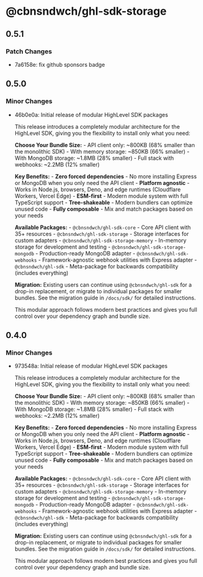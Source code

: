 # @cbnsndwch/ghl-sdk-storage

## 0.5.1

### Patch Changes

- 7a6158e: fix github sponsors badge

## 0.5.0

### Minor Changes

- 46b0e0a: Initial release of modular HighLevel SDK packages

    This release introduces a completely modular architecture for the HighLevel SDK, giving you the flexibility to install only what you need:

    **Choose Your Bundle Size:** - API client only: ~800KB (68% smaller than the monolithic SDK) - With memory storage: ~850KB (66% smaller) - With MongoDB storage: ~1.8MB (28% smaller) - Full stack with webhooks: ~2.2MB (12% smaller)

    **Key Benefits:** - **Zero forced dependencies** - No more installing Express or MongoDB when you only need the API client - **Platform agnostic** - Works in Node.js, browsers, Deno, and edge runtimes (Cloudflare Workers, Vercel Edge) - **ESM-first** - Modern module system with full TypeScript support - **Tree-shakeable** - Modern bundlers can optimize unused code - **Fully composable** - Mix and match packages based on your needs

    **Available Packages:** - `@cbnsndwch/ghl-sdk-core` - Core API client with 35+ resources - `@cbnsndwch/ghl-sdk-storage` - Storage interfaces for custom adapters - `@cbnsndwch/ghl-sdk-storage-memory` - In-memory storage for development and testing - `@cbnsndwch/ghl-sdk-storage-mongodb` - Production-ready MongoDB adapter - `@cbnsndwch/ghl-sdk-webhooks` - Framework-agnostic webhook utilities with Express adapter - `@cbnsndwch/ghl-sdk` - Meta-package for backwards compatibility (includes everything)

    **Migration:** Existing users can continue using `@cbnsndwch/ghl-sdk` for a drop-in replacement, or migrate to individual packages for smaller bundles. See the migration guide in `/docs/sdk/` for detailed instructions.

    This modular approach follows modern best practices and gives you full control over your dependency graph and bundle size.

## 0.4.0

### Minor Changes

- 973548a: Initial release of modular HighLevel SDK packages

    This release introduces a completely modular architecture for the HighLevel SDK, giving you the flexibility to install only what you need:

    **Choose Your Bundle Size:** - API client only: ~800KB (68% smaller than the monolithic SDK) - With memory storage: ~850KB (66% smaller) - With MongoDB storage: ~1.8MB (28% smaller) - Full stack with webhooks: ~2.2MB (12% smaller)

    **Key Benefits:** - **Zero forced dependencies** - No more installing Express or MongoDB when you only need the API client - **Platform agnostic** - Works in Node.js, browsers, Deno, and edge runtimes (Cloudflare Workers, Vercel Edge) - **ESM-first** - Modern module system with full TypeScript support - **Tree-shakeable** - Modern bundlers can optimize unused code - **Fully composable** - Mix and match packages based on your needs

    **Available Packages:** - `@cbnsndwch/ghl-sdk-core` - Core API client with 35+ resources - `@cbnsndwch/ghl-sdk-storage` - Storage interfaces for custom adapters - `@cbnsndwch/ghl-sdk-storage-memory` - In-memory storage for development and testing - `@cbnsndwch/ghl-sdk-storage-mongodb` - Production-ready MongoDB adapter - `@cbnsndwch/ghl-sdk-webhooks` - Framework-agnostic webhook utilities with Express adapter - `@cbnsndwch/ghl-sdk` - Meta-package for backwards compatibility (includes everything)

    **Migration:** Existing users can continue using `@cbnsndwch/ghl-sdk` for a drop-in replacement, or migrate to individual packages for smaller bundles. See the migration guide in `/docs/sdk/` for detailed instructions.

    This modular approach follows modern best practices and gives you full control over your dependency graph and bundle size.
